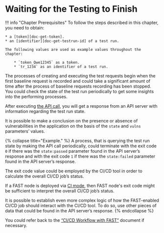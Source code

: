 [doc-get-token]:                    prerequisites.md#anchor-token
[doc-get-testrun-id]:               node-deployment.md#obtaining-test-run
[doc-get-testrun-status]:       ../operations/check-testrun-status.md

[doc-get-testrun-status]:   ../operations/check-testrun-status.md

[doc-integration-overview]:         integration-overview.md

#   Waiting for the Testing to Finish

!!! info "Chapter Prerequisites"
    To follow the steps described in this chapter, you need to obtain:
    
    * a [token][doc-get-token].
    * an [identifier][doc-get-testrun-id] of a test run.
    
    The following values are used as example values throughout the chapter:
        
        * `token_Qwe12345` as a token.
        * `tr_1234` as an identifier of a test run.

The processes of creating and executing the test requests begin when the first baseline request is recorded and could take a significant amount of time after the process of baseline requests recording has been stopped. You could check the state of the test run periodically to get some insights into the performing processes.

After executing [the API call][doc-get-testrun-status], you will get a response from an API server with information regarding the test run state.

It is possible to make a conclusion on the presence or absence of vulnerabilities in the application on the basis of the `state` and `vulns` parameters’ values.

{% collapse title="Example." %}
A process, that is querying the test run state by making the API call periodically, could terminate with the exit code `0` if there was the `state:passed` parameter found in the API server’s response and with the exit code `1` if there was the `state:failed` parameter found in the API server’s response.

The exit code value could be employed by the CI/CD tool in order to calculate the overall CI/CD job’s status. 

If a FAST node is deployed via [CI mode](integration-overview-ci-mode.md), then FAST node's exit code might be sufficient to interpret the overall CI/CD job’s status. 

It is possible to establish even more complex logic of how the FAST-enabled CI/CD job should interact with the CI/CD tool. To do so, use other pieces of data that could be found in the API server’s response.
{% endcollapse %}

 You could refer back to the [“CI/CD Workflow with FAST”][doc-integration-overview] document if necessary.